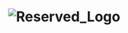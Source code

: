 # <img src="https://user-images.githubusercontent.com/76894046/149138872-66968721-53a5-4c13-b070-45a6f5cf454a.jpg" alt="Reserved_Logo">
